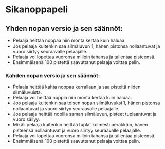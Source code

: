 # Sikanoppapeli
## Yhden nopan versio ja sen säännöt: 
- Pelaaja heittää noppaa niin monta kertaa kuin haluaa.
- Jos pelaaja kuitenkin saa silmäluvun 1, hänen pistonsa nollaantuvat ja vuoro siirtyy seuraavalle pelaajalle.
- Pelaaja voi lopettaa vuoronsa milloin tahansa ja tallentaa pisteensä.
- Ensimmäisenä 100 pistettä saavuttanut pelaaja voittaa pelin.
### Kahden nopan versio ja sen säännöt:
- Pelaaja heittää kahta noppaa kerrallaan ja saa pisteitä niiden silmäluvuista.
- Pelaaja voi heittää noppia niin monta kertaa kuin haluaa.
- Jos pelaaja kuitenkin saa toisen nopan silmäluvuksi 1, hänen pistonsa nollaantuvat ja vuoro siirtyy seuraavalle pelaajalle.
- Jos pelaaja heittää nopilla saman silmäluvun, pisteet tuplaantuvat ja vuoro säilyy.
- Mikäli pelaaja kuitenkin heittää tuplat kolmesti peräkkäin, hänen pisteensä nollaantuvat ja vuoro siirtyy seuraavalle pelaajalle.
- Pelaaja voi lopettaa vuoronsa milloin tahansa ja tallentaa pisteensä.
- Ensimmäisenä 100 pistettä saavuttanut pelaaja voittaa pelin.
